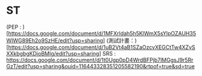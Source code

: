 # ST
(PEP : )[https://docs.google.com/document/d/1MFXrIdah5h5KlWmX5sYlpOZAUH35WIWG89Eh2o9SzHE/edit?usp=sharing]
(測試計畫：)[https://docs.google.com/document/d/1uB2Vt4aB1SZaOzcvXEGCtTw4XZySXXkbgbgKDioBMIg/edit?usp=sharing]
SRS : https://docs.google.com/document/d/1t0Ugp0pD4WrdBFPjb7lMGgsJ9r5RrGzT/edit?usp=sharing&ouid=116443328351205582190&rtpof=true&sd=true
